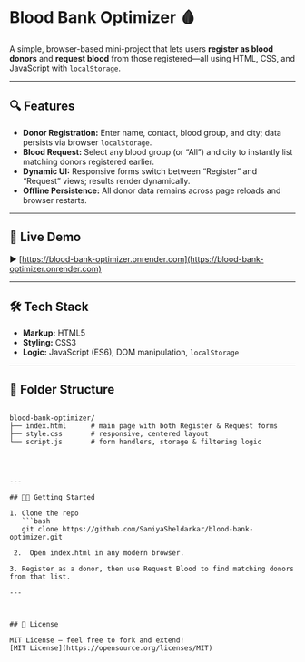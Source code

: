 # Blood Bank Optimizer 🩸

A simple, browser-based mini-project that lets users **register as blood donors** and **request blood** from those registered—all using HTML, CSS, and JavaScript with `localStorage`.

---

## 🔍 Features

- **Donor Registration:** Enter name, contact, blood group, and city; data persists via browser `localStorage`.  
- **Blood Request:** Select any blood group (or “All”) and city to instantly list matching donors registered earlier.  
- **Dynamic UI:** Responsive forms switch between “Register” and “Request” views; results render dynamically.  
- **Offline Persistence:** All donor data remains across page reloads and browser restarts.  

---

## 🚀 Live Demo

▶️ [https://blood-bank-optimizer.onrender.com](https://blood-bank-optimizer.onrender.com)

---

## 🛠️ Tech Stack

- **Markup:** HTML5  
- **Styling:** CSS3  
- **Logic:** JavaScript (ES6), DOM manipulation, `localStorage`  

---

## 📂 Folder Structure

```

blood-bank-optimizer/
├── index.html      # main page with both Register & Request forms
├── style.css       # responsive, centered layout
└── script.js       # form handlers, storage & filtering logic

```
```



---

## 🧑‍💻 Getting Started

1. Clone the repo  
   ```bash
   git clone https://github.com/SaniyaSheldarkar/blood-bank-optimizer.git

 2.  Open index.html in any modern browser.

3. Register as a donor, then use Request Blood to find matching donors from that list.

---



## 📃 License

MIT License — feel free to fork and extend!  
[MIT License](https://opensource.org/licenses/MIT)






